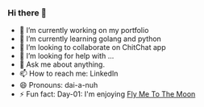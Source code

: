 ### Hi there 👋


<!-- **dianapulatova/dianapulatova** is a ✨ _special_ ✨ repository because its `README.md` (this file) appears on your GitHub profile. -->
<!-- 
Here are some ideas to get you started: -->

- 🔭 I’m currently working on my portfolio
- 🌱 I’m currently learning golang and python
- 👯 I’m looking to collaborate on ChitChat app
- 🤔 I’m looking for help with ...
- 💬 Ask me about anything.
- 📫 How to reach me: LinkedIn
- 😄 Pronouns: dai-a-nuh
- ⚡ Fun fact: Day-01: I'm enjoying 
[Fly Me To The Moon](https://www.youtube.com/watch?v=aGjdNVNAyvM)






